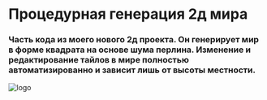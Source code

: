 # Процедурная генерация 2д мира
### Часть кода из моего нового 2д проекта. Он генерирует мир в форме квадрата на основе шума перлина. Изменение и редактирование тайлов в мире полностью автоматизированно и зависит лишь от высоты местности. 
![logo](https://sun9-35.userapi.com/impg/GK-hgOcQ3X2n3Vr82Xxgb5sT5rqdT-rnzIKQHw/0eUjqf7fidU.jpg?size=1591x1091&quality=96&sign=099199bb06a75df016ff331f7125bb23&type=album)
